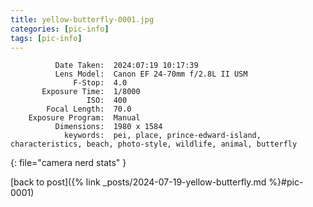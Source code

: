 ```yaml
---
title: yellow-butterfly-0001.jpg
categories: [pic-info]
tags: [pic-info]
---
```


```text
          Date Taken:  2024:07:19 10:17:39
          Lens Model:  Canon EF 24-70mm f/2.8L II USM
              F-Stop:  4.0
       Exposure Time:  1/8000
                 ISO:  400
        Focal Length:  70.0
    Exposure Program:  Manual
          Dimensions:  1980 x 1584
            keywords:  pei, place, prince-edward-island, characteristics, beach, photo-style, wildlife, animal, butterfly
```
{: file="camera nerd stats" }

[back to post]({% link _posts/2024-07-19-yellow-butterfly.md %}#pic-0001)